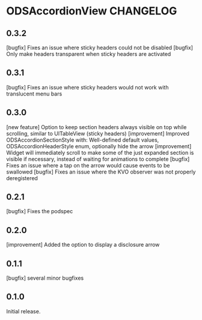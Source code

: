 # ODSAccordionView CHANGELOG

## 0.3.2

[bugfix] Fixes an issue where sticky headers could not be disabled
[bugfix] Only make headers transparent when sticky headers are activated

## 0.3.1

[bugfix] Fixes an issue where sticky headers would not work with translucent menu bars 

## 0.3.0

[new feature] Option to keep section headers always visible on top while scrolling, similar to UITableView (sticky headers)
[improvement] Improved ODSAccordionSectionStyle with: Well-defined default values, ODSAccordionHeaderStyle enum, optionally hide the arrow
[improvement] Widget will immediately scroll to make some of the just expanded section is visible if necessary, instead of waiting for animations to complete
[bugfix] Fixes an issue where a tap on the arrow would cause events to be swallowed
[bugfix] Fixes an issue where the KVO observer was not properly deregistered

## 0.2.1

[bugfix] Fixes the podspec

## 0.2.0

[improvement] Added the option to display a disclosure arrow

## 0.1.1

[bugfix] several minor bugfixes

## 0.1.0

Initial release.
